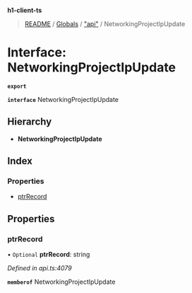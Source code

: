 **h1-client-ts**

> [README](../README.md) / [Globals](../globals.md) / ["api"](../modules/_api_.md) / NetworkingProjectIpUpdate

# Interface: NetworkingProjectIpUpdate

**`export`** 

**`interface`** NetworkingProjectIpUpdate

## Hierarchy

* **NetworkingProjectIpUpdate**

## Index

### Properties

* [ptrRecord](_api_.networkingprojectipupdate.md#ptrrecord)

## Properties

### ptrRecord

• `Optional` **ptrRecord**: string

*Defined in api.ts:4079*

**`memberof`** NetworkingProjectIpUpdate
